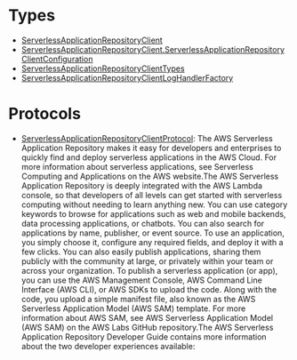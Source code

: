 # Types

  - [ServerlessApplicationRepositoryClient](/aws-sdk-swift/reference/0.x/AWSServerlessApplicationRepository/ServerlessApplicationRepositoryClient)
  - [ServerlessApplicationRepositoryClient.ServerlessApplicationRepositoryClientConfiguration](/aws-sdk-swift/reference/0.x/AWSServerlessApplicationRepository/ServerlessApplicationRepositoryClient_ServerlessApplicationRepositoryClientConfiguration)
  - [ServerlessApplicationRepositoryClientTypes](/aws-sdk-swift/reference/0.x/AWSServerlessApplicationRepository/ServerlessApplicationRepositoryClientTypes)
  - [ServerlessApplicationRepositoryClientLogHandlerFactory](/aws-sdk-swift/reference/0.x/AWSServerlessApplicationRepository/ServerlessApplicationRepositoryClientLogHandlerFactory)

# Protocols

  - [ServerlessApplicationRepositoryClientProtocol](/aws-sdk-swift/reference/0.x/AWSServerlessApplicationRepository/ServerlessApplicationRepositoryClientProtocol):
    The AWS Serverless Application Repository makes it easy for developers and enterprises to quickly find
    and deploy serverless applications in the AWS Cloud. For more information about serverless applications,
    see Serverless Computing and Applications on the AWS website.The AWS Serverless Application Repository is deeply integrated with the AWS Lambda console, so that developers of
    all levels can get started with serverless computing without needing to learn anything new. You can use category
    keywords to browse for applications such as web and mobile backends, data processing applications, or chatbots.
    You can also search for applications by name, publisher, or event source. To use an application, you simply choose it,
    configure any required fields, and deploy it with a few clicks. You can also easily publish applications, sharing them publicly with the community at large, or privately
    within your team or across your organization. To publish a serverless application (or app), you can use the
    AWS Management Console, AWS Command Line Interface (AWS CLI), or AWS SDKs to upload the code. Along with the
    code, you upload a simple manifest file, also known as the AWS Serverless Application Model (AWS SAM) template.
    For more information about AWS SAM, see AWS Serverless Application Model (AWS SAM) on the AWS Labs
    GitHub repository.The AWS Serverless Application Repository Developer Guide contains more information about the two developer
    experiences available:
